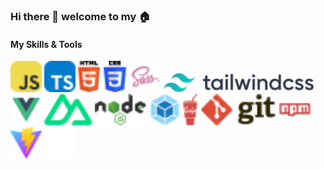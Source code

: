 ### Hi there 👋 welcome to my 🏠

#### My Skills & Tools
<img src="./assets/svgs/javascript.svg" alt="javascript" height="50">
<img src="./assets/svgs/typescript.svg" alt="typescript" height="50">
<img src="./assets/svgs/html-5.svg" alt="html" height="50">
<img src="./assets/svgs/css-3.svg" alt="css" height="50">
<img src="./assets/svgs/file-type-sass.svg" alt="sass" height="50">
<img src="./assets/svgs/tailwindcss.svg" alt="tailwindcss" height="30" style="display:inline; vertical-align: center">
<img src="./assets/svgs/file-type-vue.svg" alt="vue" height="50">
<img src="./assets/svgs/nuxt-icon.svg" alt="nuxt" height="50">
<img src="./assets/svgs/nodejs.svg" alt="nodejs" height="50">
<img src="./assets/svgs/webpack.svg" alt="webpack" height="50">
<img src="./assets/svgs/gulp.svg" alt="gulp" height="50">
<img src="./assets/svgs/git.svg" alt="git" height="50">
<img src="./assets/svgs/npm-wordmark.svg" alt="npm" height="50">
<img src="./assets/svgs/vitejs.svg" alt="vite" height="50">
<img src="./assets/svgs/iconify1.svg" alt="iconify" height="50">
<!--
**zhengjynicolas/zhengjynicolas** is a ✨ _special_ ✨ repository because its `README.md` (this file) appears on your GitHub profile.

Here are some ideas to get you started:

- 🔭 I’m currently working on ...
- 🌱 I’m currently learning ...
- 👯 I’m looking to collaborate on ...
- 🤔 I’m looking for help with ...
- 💬 Ask me about ...
- 📫 How to reach me: ...
- 😄 Pronouns: ...
- ⚡ Fun fact: ...
-->
